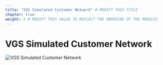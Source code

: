 ```yaml
---
title: "VGS Simulated Customer Network" # MODIFY THIS TITLE
chapter: true
weight: 2 # MODIFY THIS VALUE TO REFLECT THE ORDERING OF THE MODULES
---
```


# VGS Simulated Customer Network <!-- MODIFY THIS HEADING -->

![VGS Simulated Customer Network](/images/vgs-simulated-customer-network.png)  
